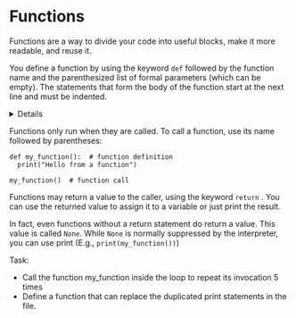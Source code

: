 # Functions

Functions are a way to divide your code into useful blocks, make it more readable, and reuse it. 

You define a function by using the keyword ```def``` followed by the function name and the parenthesized list of formal parameters (which can be empty). The statements that form the body of the function start at the next line and must be indented.

<details>
Formal parameters are enclosed in parentheses; they are the variables defined by the function that receive values when the function is called. The list consists of variable names of all the necessary values for the function. Each formal parameter is separated by a comma. When you have a function that does not need any input values, the function should have an empty set of parentheses after the function name. e.g. addition().
</details>

Functions only run when they are called. To call a function, use its name followed by parentheses:

```
def my_function():  # function definition
  print("Hello from a function")

my_function()  # function call
```

Functions may return a value to the caller, using the keyword ```return``` . You can use the returned value to assign it to a variable or just print the result. 

In fact, even functions without a return statement do return a value. This value is called ```None```. While ```None``` is normally suppressed by the interpreter, you can use print (E.g., ```print(my_function())```)

Task:
- Call the function my_function inside the loop to repeat its invocation 5 times
- Define a function that can replace the duplicated print statements in the file.